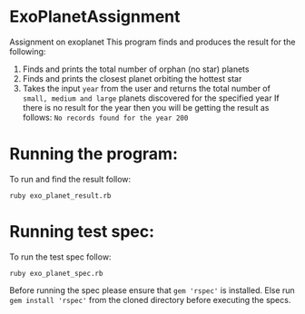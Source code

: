 # ExoPlanetAssignment
Assignment on exoplanet
This program finds and produces the result for the following:
  1. Finds and prints the total number of orphan (no star) planets
  2. Finds and prints the closest planet orbiting the hottest star
  3. Takes the input `year` from the user and returns the total number of `small, medium and large` planets discovered for the specified year
     If there is no result for the year then you will be getting the result as follows:
     `No records found for the year 200`

# Running the program:
To run and find the result follow:

`ruby exo_planet_result.rb`

# Running test spec:
To run the test spec follow:

`ruby exo_planet_spec.rb`

Before running the spec please ensure that `gem 'rspec'` is installed.
Else run `gem install 'rspec'` from the cloned directory before executing the specs.
